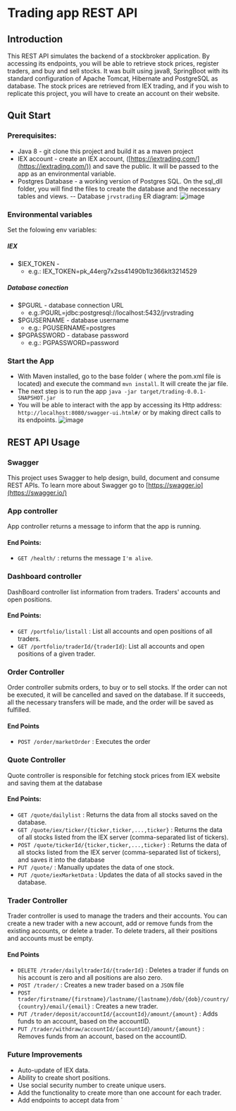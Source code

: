 # Trading app REST API
## Introduction
This REST API simulates the backend of a stockbroker application. By accessing its endpoints, you will be able to retrieve stock prices, register traders, and buy and sell stocks. 
It was built using java8, SpringBoot with its standard configuration of Apache  Tomcat, Hibernate and PostgreSQL as database.
The stock prices are retrieved from IEX trading, and if you wish to replicate this project, you will have to create an account on their website.

## Quit Start
### Prerequisites:
 - Java 8 - git clone this project and build it as a maven project
 - IEX account - create an IEX account, ([https://iextrading.com/](https://iextrading.com/)) and save the public. It will be passed to the app as an environmental variable.
 - Postgres Database - a working version of Postgres SQL. On the sql_dll folder, you will find the files to create the database and the necessary tables and views. 
 -- Database `jrvstrading` ER diagram: ![image](https://drive.google.com/uc?export=view&id=1rfalg0lU3i_7MU3ZZ9VUPTVH_iVATdEd)

### Environmental variables 
Set the folowing env variables:
##### IEX 
- $IEX_TOKEN  - 
  - e.g.: IEX_TOKEN=pk_44erg7x2ss41490b1lz366klt3214529
##### Database conection
 - $PGURL - database connection URL
    - e.g.:PGURL=jdbc:postgresql://localhost:5432/jrvstrading 
  -  $PGUSERNAME - database username
     - e.g.: PGUSERNAME=postgres
   - $PGPASSWORD  - database password
     - e.g.: PGPASSWORD=password
     
### Start the App
- With Maven installed, go to the base folder ( where the pom.xml file is located) and execute the command `mvn install`. It will create the jar file.
- The next step is to run the app `java -jar target/trading-0.0.1-SNAPSHOT.jar`
- You will be able to interact with the app by accessing its Http address: `http://localhost:8080/swagger-ui.html#/` or by making direct calls to its endpoints.
![image](https://drive.google.com/uc?export=view&id=1CAvd_H93slk86gjNskusAfslaLDF2BZS)

## REST API Usage

### Swagger
This project uses Swagger to help design, build, document and consume REST APIs. To learn more about Swagger go to [https://swagger.io](https://swagger.io/) 

### App controller
App controller returns a message to inform that the app is running.
#### End Points:
 - `GET /health/` :  returns the message `I'm alive`.
### Dashboard controller
 DashBoard controller list information from traders. Traders' accounts and open positions.
#### End Points:
 - `GET /portfolio/listall` : List all accounts and open positions of all traders.
 - `GET /portfolio/traderId/{traderId}`: List all accounts and open positions of a given trader.
### Order Controller
Order controller submits orders, to buy or to sell stocks. If the order can not be executed, it will be cancelled and saved on the database. If it succeeds, all the necessary transfers will be made, and the order will be saved as fulfilled.
#### End Points
- `POST /order/marketOrder`  : Executes the order
### Quote Controller
Quote controller is responsible for fetching stock prices from IEX website and saving them at the database
#### End Points:
-   `GET /quote/dailylist`  : Returns the data from all stocks saved on the database.
-   `GET /quote/iex/ticker/{ticker,ticker,...,ticker}`  : Returns the data of all stocks listed from the IEX server (comma-separated list of tickers).
-   `POST /quote/tickerId/{ticker,ticker,...,ticker}`  :  Returns the data of all stocks listed from the IEX server (comma-separated list of tickers), and saves it into the database
-   `PUT /quote/`  : Manually updates the data of one stock.
-   `PUT /quote/iexMarketData`  : Updates the data of all stocks saved in the database.

### Trader Controller
Trader controller is used to manage the traders and their accounts. You can create a new trader with a new account, add or remove funds from the existing accounts, or  delete a trader. To delete traders, all their positions and accounts must be empty.

#### End Points
-   `DELETE /trader/dailyltraderId/{traderId}`  : Deletes a trader if funds on his account is zero and all positions are also zero.
-   `POST /trader/`  : Creates a new trader based on a `JSON` file
-   `POST trader/firstname/{firstname}/lastname/{lastname}/dob/{dob}/country/{country}/email/{email}`  : Creates a new trader.
-   `PUT /trader/deposit/accountId/{accountId}/amount/{amount}`  : Adds funds to an account, based on the accountID. 
-   `PUT /trader/withdraw/accountId/{accountId}/amount/{amount}`  : Removes funds from an account, based on the accountID. 

### Future Improvements
 - Auto-update of IEX data.
 - Ability to create short positions.
 - Use social security number to create unique users.
 - Add the functionality to create more than one account for each trader.
 - Add endpoints to accept data from `

 

<!--stackedit_data:
eyJoaXN0b3J5IjpbLTE1NDgwOTc2MDgsMTU5Njk0MTUxNiwxMz
cxNzg4NDIwLDExNzAyMjU4NTMsMTAxMTY1NDQ5NSwzMTA2ODQ3
NjQsLTExMzIwMTg1OSwxNzcwNzQ4ODM2LC0xMjYzMDU3MjYxLC
0yMTQ1OTA0NzM2LDI5MTQ0OTU4NCwyMDQwMjk3NjIyXX0=
-->